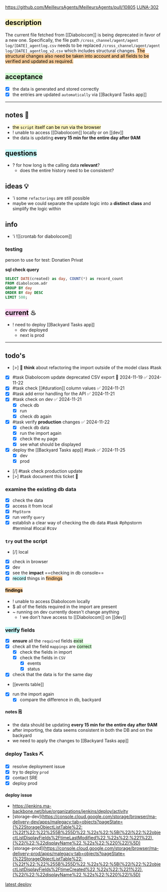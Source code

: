 https://github.com/MeilleursAgents/MeilleursAgents/pull/10805
[LUNA-302](https://avivgroup.atlassian.net/browse/LUNA-302)

## <mark style="background: #FFF3A3A6;">description</mark>

The current file fetched from [[Diabolocom]] is being deprecated in favor of a new one. 
Specifically, the file path 
`/cross_channel/agent/agent log/[DATE]_agentlog.csv` needs to be replaced
`/cross_channel/agent/agent log/[DATE]_agentlog_v2.csv`
which includes structural changes. 
<mark style="background: #FFB86CA6;">The structural changes also need be taken into account and all fields to be verified and updated as required.</mark>

## <mark style="background: #BBFABBA6;">acceptance</mark>
- [x] the data is generated and stored correctly
- [x] the entries are updated `automatically` via [[Backyard Tasks app]]
---
## notes 📔
- <mark style="background: #FFF3A3A6;">the `script` itself can be run via the browser</mark>
- ! unable to access [[Diabolocom]] locally or on [[dev]]
- the data is updating **every 15 min for the entire day after 9AM**

## <mark style="background: #ABF7F7A6;">questions</mark>
- ? for how long is the calling data **relevant**?
	- does the entire history need to be consistent?

## ideas 💡
- 'i some `refactorings` are still possible
- maybe we could separate the update logic into a **distinct** **class** and simplify the logic within
## info
- 'i 
![[crontab for diabolocom]]

### testing 
person to use for test: Donatien Privat

**sql check query**
```sql
SELECT DATE(created) as day, COUNT(*) as record_count  
FROM diabolocom.adr  
GROUP BY day  
ORDER BY day DESC  
LIMIT 500;	
```

## <mark style="background: #FFB8EBA6;">current</mark> ♨
- ! need to deploy [[Backyard Tasks app]]
	- dev deployed
	- next is prod
---
## todo's
- [>] 🤔 **think** about refactoring the import outside of the model class #task 
- [x] #task Diabolocom update deprecated CSV export 📅 2024-11-19 ✅ 2024-11-22
- [x] #task check [[#duration]] column values ✅ 2024-11-21
- [x] #task add error handling for the API ✅ 2024-11-21
- [x] #task check on dev ✅ 2024-11-21
	- [x] check db
	- [x] run
	- [x] check db again
- [x] #task verify **production** changes ✅ 2024-11-22
	- [x] check db data
	- [x] run the import again
	- [x] check the `my` page
	- [x] see what should be displayed
- [x] deploy the [[Backyard Tasks app]] #task ✅ 2024-11-25
	- [x] dev
	- [x] prod
- [/] #task check production update
- [>] #task document this ticket 📝

### examine the existing db data
- [x] check the data
- [x] access it from local
- [x] `PhpStorm`
- [x] run verify `query`
- [x] establish a clear way of checking the db data #task
#phpstorm #terminal #local #csv

### `try` out the script 
- [/] local
- [x] check in browser
- [x] dev
- [x] see the **impact** ==checking in db console==
- [x] <mark style="background: #ABF7F7A6;">record</mark> things in <mark style="background: #FFB86CA6;">findings</mark>

#### <mark style="background: #FFB86CA6;">findings</mark>

- ! unable to access Diabolocom locally
- $ all of the fields required in the import are present
- ~ running on dev currently doesn't change anything
	- ! we don't have access to [[Diabolocom]] on [[dev]]

### <mark style="background: #ABF7F7A6;">verify</mark> fields
- [x] **ensure** all the `required` fields <mark style="background: #BBFABBA6;">exist</mark>
- [x] check all the field `mappings` are <mark style="background: #BBFABBA6;">correct</mark>
	- [x] check the fields in import 
	- [x] check the fields in `CSV`
		- [x] events
		- [x] status
- [x] check that the data is for the same day
- [[events table]]
- [x] run the import again
	- [x] compare the difference in db, backyard
#### notes 🗒
- the data should be updating **every 15 min for the entire day after 9AM**
- after importing, the data seems consistent in both the DB and on the backyard
- we need to apply the changes to [[Backyard Tasks app]]

### deploy Tasks ⛏
- [x] resolve deployment issue
- [x] try to deploy `prod`
- [x] contact SRE
- [x] deploy prod

#### deploy issue
- https://jenkins.ma-backbone.net/blue/organizations/jenkins/deploy/activity
- [storage-dev](https://console.cloud.google.com/storage/browser/ma-delivery-dev/apps/malegacy;tab=objects?pageState=(%22StorageObjectListTable%22:(%22f%22:%22%255B%255D%22,%22s%22:%5B(%22i%22:%22objectListDisplayFields%2FtimeLastModified%22,%22s%22:%221%22),(%22i%22:%22displayName%22,%22s%22:%220%22)%5D)
- [storage-prod](https://console.cloud.google.com/storage/browser/ma-delivery-prod/apps/malegacy;tab=objects?pageState=(%22StorageObjectListTable%22:(%22f%22:%22%255B%255D%22,%22s%22:%5B(%22i%22:%22objectListDisplayFields%2FtimeCreated%22,%22s%22:%221%22),(%22i%22:%22displayName%22,%22s%22:%220%22)%5D)

[latest deploy](https://jenkins.ma-backbone.net/job/deploy_ansible/3802/console)

